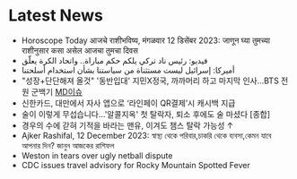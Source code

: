 # Latest News
-  Horoscope Today आजचे राशीभविष्य, मंगळवार 12 डिसेंबर 2023: जाणून घ्या तुमच्या राशीनुसार कसा असेल आजचा तुमचा दिवस
-  فيديو: رئيس ناد تركي يلكم حكم مباراة.. واتحاد الكرة يعلّق
-  أميركا: إسرائيل ليست مستثناة من سياستنا بشأن استخدام أسلحتنا
-  "성장+단단해져 올것" '동반입대' 지민X정국, 까까머리 하고 마지막 인사…BTS 전원 군백기 [MD이슈](종합)
-  신한카드, 대만에서 자사 앱으로 ‘라인페이 QR결제’시 캐시백 지급
-  술이 이렇게 무섭습니다…'알콜지옥' 첫 탈락자, 퇴소 후에도 술 마셨다 [종합]
-  경우의 수에 갇혀 기적을 바라는 맨유, 이겨도 챔스 탈락 가능성 ↑
-  Ajker Rashifal, 12 December 2023: স্বাস্থ্য থেকে পরিবার,চাকরি থেকে ব্যবসা,কেমন যাবে আপনার দিন? জানুন আজকের রাশিফল
-  Weston in tears over ugly netball dispute
-  CDC issues travel advisory for Rocky Mountain Spotted Fever
